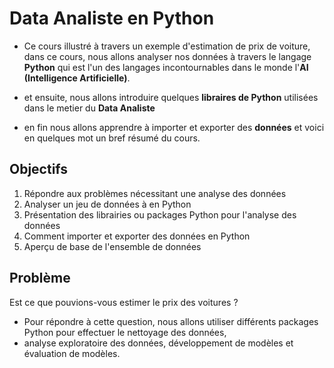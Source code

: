 # Data Analiste en Python
* Ce cours illustré à travers un exemple d'estimation de prix de voiture,
  dans ce cours, nous allons analyser nos données à travers le langage **Python**
  qui est l'un des langages incontournables dans le monde l'**AI (Intelligence Artificielle)**.

* et ensuite, nous allons introduire quelques **libraires de Python** utilisées dans le metier du
  **Data Analiste**

* en fin nous allons apprendre à importer et exporter des **données** et voici en quelques mot un
  bref résumé du cours.

## Objectifs
1. Répondre aux problèmes nécessitant une analyse des données
2. Analyser un jeu de données à  en Python
3. Présentation des librairies ou packages Python pour l'analyse des données
4. Comment importer et exporter des données en Python
5. Aperçu de base de l'ensemble de données

## Problème
 Est ce que pouvions-vous estimer le prix des voitures ?
* Pour répondre à cette question, nous allons utiliser différents packages 
  Python pour effectuer le nettoyage des données,
* analyse exploratoire des données, développement de modèles et évaluation de modèles. 
